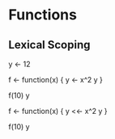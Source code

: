 # Functions


## Lexical Scoping

y <- 12

f <- function(x) {
    y <- x^2
    y
}

f(10)
y

f <- function(x) {
    y <<- x^2
    y
}

f(10)
y

